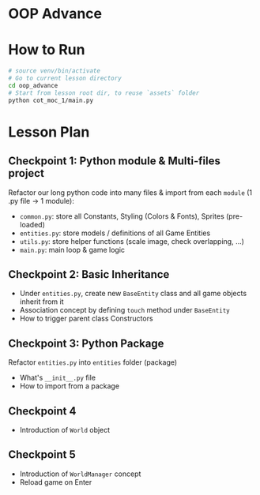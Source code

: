OOP Advance
===========

# How to Run
```sh
# source venv/bin/activate
# Go to current lesson directory
cd oop_advance
# Start from lesson root dir, to reuse `assets` folder
python cot_moc_1/main.py
```

# Lesson Plan
## Checkpoint 1: Python module & Multi-files project

Refactor our long python code into many files & import from each `module` (1 .py file -> 1 module):
- `common.py`: store all Constants, Styling (Colors & Fonts), Sprites (pre-loaded)
- `entities.py`: store models / definitions of all Game Entities
- `utils.py`: store helper functions (scale image, check overlapping, ...)
- `main.py`: main loop & game logic


## Checkpoint 2: Basic Inheritance
- Under `entities.py`, create new `BaseEntity` class and all game objects inherit from it
- Association concept by defining `touch` method under `BaseEntity`
- How to trigger parent class Constructors

## Checkpoint 3: Python Package
Refactor `entities.py` into `entities` folder (package)
- What's `__init__.py` file
- How to import from a package

## Checkpoint 4
- Introduction of `World` object

## Checkpoint 5
- Introduction of `WorldManager` concept
- Reload game on Enter
